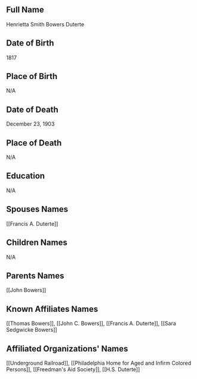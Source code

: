 ## Full Name
Henrietta Smith Bowers Duterte

## Date of Birth
1817

## Place of Birth
N/A

## Date of Death
December 23, 1903

## Place of Death
N/A

## Education
N/A

## Spouses Names
[[Francis A. Duterte]]

## Children Names
N/A

## Parents Names
[[John Bowers]]

## Known Affiliates Names
[[Thomas Bowers]], [[John C. Bowers]], [[Francis A. Duterte]], [[Sara Sedgwicke Bowers]]

## Affiliated Organizations' Names
[[Underground Railroad]], [[Philadelphia Home for Aged and Infirm Colored Persons]], [[Freedman's Aid Society]], [[H.S. Duterte]]

